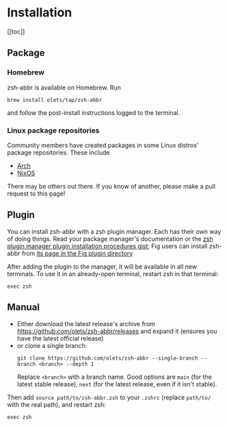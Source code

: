 # Installation

[[toc]]

## Package

### Homebrew

zsh-abbr is available on Homebrew. Run

```shell:no-line-numbers
brew install olets/tap/zsh-abbr
```

and follow the post-install instructions logged to the terminal.

### Linux package repositories

Community members have created packages in some Linux distros' package repositories. These include

- [Arch](https://aur.archlinux.org/packages/zsh-abbr)
- [NixOS](https://search.nixos.org/packages?show=zsh-abbr)

There may be others out there. If you know of another, please make a pull request to this page!

## Plugin

You can install zsh-abbr with a zsh plugin manager. Each has their own way of doing things. Read your package manager's documentation or the [zsh plugin manager plugin installation procedures gist](https://gist.github.com/olets/06009589d7887617e061481e22cf5a4a); Fig users can install zsh-abbr from [its page in the Fig plugin directory](https://fig.io/plugins/other/zsh-abbr_olets)

After adding the plugin to the manager, it will be available in all new terminals. To use it in an already-open terminal, restart zsh in that terminal:

```shell:no-line-numbers
exec zsh
```

## Manual

- Either download the latest release's archive from <https://github.com/olets/zsh-abbr/releases> and expand it (ensures you have the latest official release)
- or clone a single branch:
    ```shell:no-line-numbers
    git clone https://github.com/olets/zsh-abbr --single-branch --branch <branch> --depth 1
    ```
    Replace `<branch>` with a branch name. Good options are `main` (for the latest stable release), `next` (for the latest release, even if it isn't stable).

Then add `source path/to/zsh-abbr.zsh` to your `.zshrc` (replace `path/to/` with the real path), and restart zsh:

```shell:no-line-numbers
exec zsh
```
